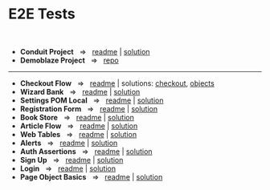 # E2E Tests

<br>

- **Conduit Project**  ‎ ‎    =>‎‎   ‎ ‎  [readme](https://github.com/TykhonKozachenko/cypress_e2e_project/blob/e2e_testing/README.md) | [solution](https://github.com/TykhonKozachenko/cypress_e2e_project/commit/bc112ed61cbc3c70c0e14cb1c57ce4a58488ed1a)
- **Demoblaze Project**  ‎ ‎    =>‎‎   ‎ ‎  [repo](https://github.com/TykhonKozachenko/demoblaze_e2e_testing)

---

- **Checkout Flow**  ‎ ‎    =>‎‎   ‎ ‎  [readme](https://github.com/TykhonKozachenko/cypress_e2e_demoblaze_page_object/blob/testing/readme.md) | solutions: [checkout](https://github.com/TykhonKozachenko/cypress_e2e_demoblaze_page_object/commit/c8b82c976a7b407e59bc5db2d5d224faf168af7f), [objects](https://github.com/TykhonKozachenko/cypress_e2e_demoblaze_page_object/commit/5a247eede8647b95eeef886ec983bbcbe70aff92)
- **Wizard Bank**  ‎ ‎    =>‎‎   ‎ ‎  [readme](https://github.com/TykhonKozachenko/cypress_e2e_wizard_bank/blob/testing/readme.md) | [solution](https://github.com/TykhonKozachenko/cypress_e2e_wizard_bank/commit/fca24de4727e0484739a136c3d585f45b47a8b84)
- **Settings POM Local**  ‎ ‎    =>‎‎   ‎ ‎  [readme](https://github.com/TykhonKozachenko/cypress_e2e_settings_pom_local/blob/e2e_testing/README.md) | [solution](https://github.com/TykhonKozachenko/cypress_e2e_settings_pom_local/commit/0dd798a3f41ea338f15501a12517fd7370c743b2)
- **Registration Form**  ‎ ‎    =>‎‎   ‎ ‎  [readme](https://github.com/TykhonKozachenko/cypress_e2e_student_registration_form/blob/testing/readme.md) | [solution](https://github.com/TykhonKozachenko/cypress_e2e_student_registration_form/commit/3c15ddf8cf3780b30adfe8434ec4010a7307d18d)
- **Book Store**  ‎ ‎    =>‎‎   ‎ ‎  [readme](https://github.com/TykhonKozachenko/cypress_e2e_book_store/blob/testing/readme.md) | [solution](https://github.com/TykhonKozachenko/cypress_e2e_book_store/commit/7eb4f9c42d8f07c8e2c45d27bf2e570969add8ea)
- **Article Flow**  ‎ ‎    =>‎‎   ‎ ‎  [readme](https://github.com/TykhonKozachenko/cypress_e2e_article_flow/blob/testing/readme.md) | [solution](https://github.com/TykhonKozachenko/cypress_e2e_article_flow/commit/830371fb134409a2e3c68aff06f7b88ad7c9f7de)
- **Web Tables**  ‎ ‎    =>‎‎   ‎ ‎  [readme](https://github.com/TykhonKozachenko/cypress_e2e_web_tables/blob/testing/README.md) | [solution](https://github.com/TykhonKozachenko/cypress_e2e_web_tables/commit/4d2bcf975090cb60b60256e7a93d6560ef5c20b5)
- **Alerts**  ‎ ‎    =>‎‎   ‎ ‎  [readme](https://github.com/TykhonKozachenko/cypress_e2e_alerts/blob/testing/readme.md) | [solution](https://github.com/TykhonKozachenko/cypress_e2e_alerts/commit/a846a1585367649f283c570e220c7cdac9968b99)
- **Auth Assertions**  ‎ ‎    =>‎‎   ‎ ‎  [readme](https://github.com/TykhonKozachenko/cypress_e2e_simple_auth/blob/testing/readme.md) | [solution](https://github.com/TykhonKozachenko/cypress_e2e_simple_auth/commit/06288705387010a2af08fa009b3a97fd1db1aa86)
- **Sign Up**  ‎ ‎    =>‎‎   ‎ ‎  [readme](https://github.com/TykhonKozachenko/cypress_e2e_signup/blob/testing/README.md) | [solution](https://github.com/TykhonKozachenko/cypress_e2e_signup/commit/602bfd4358bf4152cdc6ddaa652da8d33ee28691)
- **Login**  ‎ ‎    =>‎‎   ‎ ‎  [readme](https://github.com/TykhonKozachenko/cypress_e2e_login/blob/testing/README.md) | [solution](https://github.com/TykhonKozachenko/cypress_e2e_login/commit/adf1a3e84f7143c7f40a580893b238056ea521d9)
- **Page Object Basics**  ‎ ‎    =>‎‎   ‎ ‎  [readme](https://github.com/TykhonKozachenko/page_object/blob/testing/readme.md) | [solution](https://github.com/TykhonKozachenko/page_object/commit/81c228a405e2dfe0d490ae7aef274909fee573c8)

